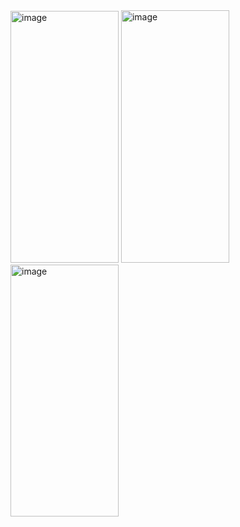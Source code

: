 <img width="173" height="403" alt="image" src="https://github.com/user-attachments/assets/d3eec418-5b40-4209-b39c-ce2d19d5ec11" />
<img width="173" height="404" alt="image" src="https://github.com/user-attachments/assets/853d4171-64f0-498e-ac6b-c221dbce9c80" />
<img width="173" height="403" alt="image" src="https://github.com/user-attachments/assets/5eef7b3f-0fc4-409d-9fb1-3e7f8712faa6" />
